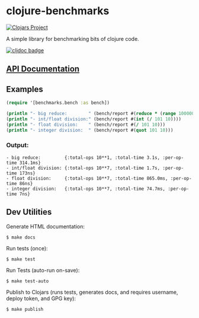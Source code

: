 # clojure-benchmarks

[![Clojars Project](https://img.shields.io/clojars/v/org.clojars.mdwhatcott/benchmarks.svg)](https://clojars.org/org.clojars.mdwhatcott/benchmarks)

A simple library for benchmarking bits of clojure code.

[![cljdoc badge](https://cljdoc.org/badge/org.clojars.mdwhatcott/benchmarks)](https://cljdoc.org/d/org.clojars.mdwhatcott/benchmarks)

## [API Documentation](https://mdwhatcott.github.io/clojure-benchmarks/)

## Examples

```clojure
(require '[benchmarks.bench :as bench])

(println "- big reduce:        " (bench/report #(reduce * (range 10000000))))
(println "- int/float division:" (bench/report #(int (/ 101 10))))
(println "- float division:    " (bench/report #(/ 101 10)))
(println "- integer division:  " (bench/report #(quot 101 10)))
```

### Output:

```text
- big reduce:         {:total-ops 10**1, :total-time 3.1s, :per-op-time 314.1ms}
- int/float division: {:total-ops 10**7, :total-time 1.7s, :per-op-time 173ns}
- float division:     {:total-ops 10**7, :total-time 865.0ms, :per-op-time 86ns}
- integer division:   {:total-ops 10**7, :total-time 74.7ms, :per-op-time 7ns}
```

## Dev Utilities

Generate HTML documentation:

```
$ make docs
```

Run tests (once):

```
$ make test
```

Run Tests (auto-run on-save):

```
$ make test-auto
```

Publish to Clojars (runs tests, generates docs, and requires username, deploy token, and GPG key):

```
$ make publish
```
